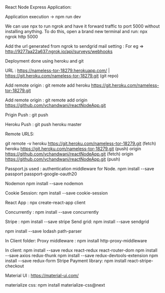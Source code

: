 React Node Express Application:

Application execution -> npm run dev

We can use npx to run ngrok and have it forward traffic to port 5000 without installing anything. To do this, open a brand new terminal and run:
npx ngrok http 5000

Add the url generated from ngrok to sendgrid mail setting : For eg => http://9277aa22a637.ngrok.io/api/surveys/webhooks

Deployment done using heroku and git

URL : https://nameless-tor-18279.herokuapp.com/ | https://git.heroku.com/nameless-tor-18279.git (git repo)

Add remote origin :  git remote add heroku https://git.heroku.com/nameless-tor-18279.git

Add remote origin :  git remote add origin https://github.com/vchandwani/reactNodeApp.git

Prigin Push : git push

Heroku Push : git push heroku master

Remote URLS:

git remote -v 
heroku  https://git.heroku.com/nameless-tor-18279.git (fetch)
heroku  https://git.heroku.com/nameless-tor-18279.git (push)
origin  https://github.com/vchandwani/reactNodeApp.git (fetch)
origin  https://github.com/vchandwani/reactNodeApp.git (push)

Passport.js used : authentication middleware for Node.
npm install --save passport passport-google-oauth20

Nodemon
npm install --save nodemon

Cookie Session:
npm install --save cookie-session

React App : npx create-react-app client

Concurrently :  npm install --save concurrently

Stripe : npm install --save stripe
Send grid: npm install --save sendgrid

npm install --save lodash path-parser

In Client folder:
Proxy middleware : npm install http-proxy-middleware

In client: 
npm install --save redux react-redux react-router-dom
npm install --save axios redux-thunk
npm install --save redux-devtools-extension
npm install --save redux-form
Stripe Payment library:
npm install react-stripe-checkout

Material UI : https://material-ui.com/

materialize css: npm install materialize-css@next
